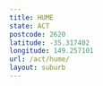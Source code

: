 ```yaml
---
title: HUME
state: ACT
postcode: 2620
latitude: -35.317402
longitude: 149.257101
url: /act/hume/
layout: suburb
---
```

